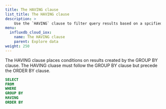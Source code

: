 ```yaml
---
title: The HAVING clause
list_title: The HAVING clause
description: > 
    Use the `HAVING` clause to filter query results based on a spcified condition.
menu:
  influxdb_cloud_iox:
    name: The HAVING clause
    parent: Explore data
weight: 250
---
```



The HAVING clause places conditions on results created by the GROUP BY clause.  The HAVING cluase must follow the GROUP BY clause but precede the ORDER BY clause.

```sql
SELECT
FROM
WHERE
GROUP BY
HAVING
ORDER BY
```


